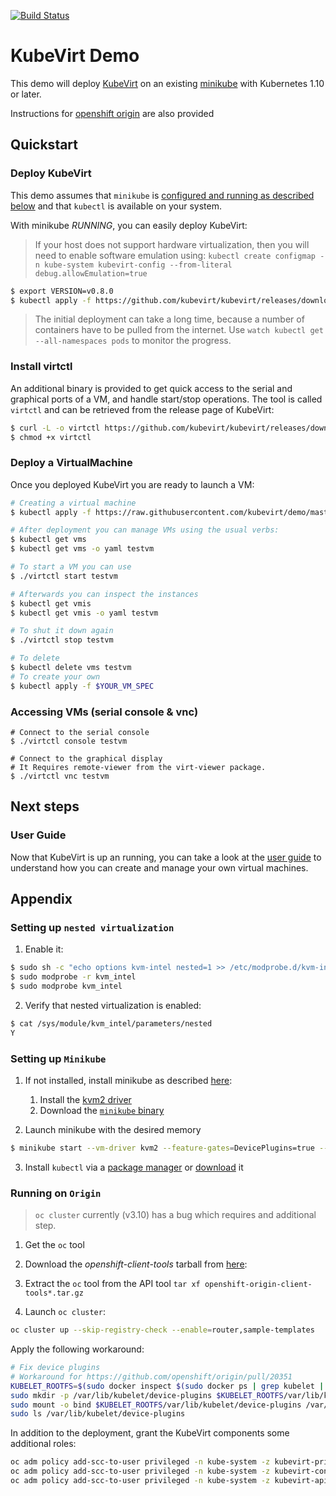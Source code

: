 [![Build Status](https://travis-ci.org/kubevirt/demo.svg?branch=master)](https://travis-ci.org/kubevirt/demo)

# KubeVirt Demo

This demo will deploy [KubeVirt](https://www.kubevirt.io) on an existing
[minikube](https://github.com/kubernetes/minikube/) with Kubernetes 1.10 or
later.

Instructions for [openshift origin](#running-on-openshift-origin) are also provided

## Quickstart

### Deploy KubeVirt

This demo assumes that `minikube` is [configured and running as described below](#setting-up-minikube) and that `kubectl` is available on your system.

With minikube *RUNNING*, you can easily deploy KubeVirt:

> If your host does not support hardware virtualization, then you will
> need to enable software emulation using:
> `kubectl create configmap -n kube-system kubevirt-config --from-literal
> debug.allowEmulation=true`

```bash
$ export VERSION=v0.8.0
$ kubectl apply -f https://github.com/kubevirt/kubevirt/releases/download/$VERSION/kubevirt.yaml
```

> The initial deployment can take a long time, because a number of
> containers have to be pulled from the internet. Use
> `watch kubectl get --all-namespaces pods` to monitor the progress.


### Install virtctl

An additional binary is provided to get quick access to the serial and graphical ports of a VM, and handle start/stop operations.
The tool is called `virtctl` and can be retrieved from the release page of KubeVirt:

```bash
$ curl -L -o virtctl https://github.com/kubevirt/kubevirt/releases/download/$VERSION/virtctl-$VERSION-linux-amd64
$ chmod +x virtctl
```

### Deploy a VirtualMachine

Once you deployed KubeVirt you are ready to launch a VM:

```bash
# Creating a virtual machine
$ kubectl apply -f https://raw.githubusercontent.com/kubevirt/demo/master/manifests/vm.yaml

# After deployment you can manage VMs using the usual verbs:
$ kubectl get vms
$ kubectl get vms -o yaml testvm

# To start a VM you can use
$ ./virtctl start testvm

# Afterwards you can inspect the instances
$ kubectl get vmis
$ kubectl get vmis -o yaml testvm

# To shut it down again
$ ./virtctl stop testvm

# To delete
$ kubectl delete vms testvm
# To create your own
$ kubectl apply -f $YOUR_VM_SPEC
```

### Accessing VMs (serial console & vnc)

```
# Connect to the serial console
$ ./virtctl console testvm

# Connect to the graphical display
# It Requires remote-viewer from the virt-viewer package.
$ ./virtctl vnc testvm
```

## Next steps

### User Guide

Now that KubeVirt is up an running, you can take a look at the [user guide](http://docs.kubevirt.io/) to understand how you can create and manage your own virtual machines.

## Appendix

### Setting up `nested virtualization`

1. Enable it:

```bash
$ sudo sh -c "echo options kvm-intel nested=1 >> /etc/modprobe.d/kvm-intel.conf"
$ sudo modprobe -r kvm_intel
$ sudo modprobe kvm_intel
```

2. Verify that nested virtualization is enabled:

```bash
$ cat /sys/module/kvm_intel/parameters/nested
Y
```

### Setting up `Minikube`

1. If not installed, install minikube as described [here](https://github.com/kubernetes/minikube/):

   1. Install the [kvm2 driver](https://github.com/kubernetes/minikube/blob/master/docs/drivers.md#kvm2-driver)
   2. Download the [`minikube` binary](https://github.com/kubernetes/minikube/releases)

2. Launch minikube with the desired memory

```bash
$ minikube start --vm-driver kvm2 --feature-gates=DevicePlugins=true --memory 4096
```

3. Install `kubectl` via a [package manager](https://kubernetes.io/docs/tasks/tools/install-kubectl/#install-kubectl-binary-via-native-package-management) or [download](https://kubernetes.io/docs/tasks/tools/install-kubectl/#install-kubectl-binary-via-curl) it

### Running on `Origin`

> `oc cluster` currently (v3.10) has a bug which requires and additional step.

1. Get the `oc` tool

  1. Download the _openshift-client-tools_ tarball from [here](https://github.com/openshift/origin/releases):
  2. Extract the `oc` tool from the API tool `tar xf openshift-origin-client-tools*.tar.gz`

2. Launch `oc cluster`:

```bash
oc cluster up --skip-registry-check --enable=router,sample-templates
```

Apply the following workaround:

```bash
# Fix device plugins
# Workaround for https://github.com/openshift/origin/pull/20351
KUBELET_ROOTFS=$(sudo docker inspect $(sudo docker ps | grep kubelet | cut -d" " -f1) | jq -r ".[0].GraphDriver.Data.MergedDir" -)
sudo mkdir -p /var/lib/kubelet/device-plugins $KUBELET_ROOTFS/var/lib/kubelet/device-plugins
sudo mount -o bind $KUBELET_ROOTFS/var/lib/kubelet/device-plugins /var/lib/kubelet/device-plugins
sudo ls /var/lib/kubelet/device-plugins
```

In addition to the deployment, grant the KubeVirt components some additional roles:

```bash
oc adm policy add-scc-to-user privileged -n kube-system -z kubevirt-privileged
oc adm policy add-scc-to-user privileged -n kube-system -z kubevirt-controller
oc adm policy add-scc-to-user privileged -n kube-system -z kubevirt-apiserver
```
